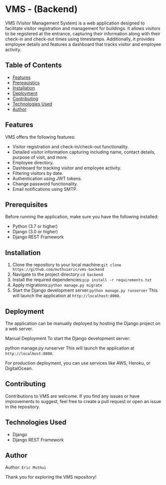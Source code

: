 # VMS - (Backend)

VMS (Visitor Management System) is a web application designed to facilitate visitor registration and management for buildings. It allows visitors to be registered at the entrance, capturing their information along with their check-in and check-out times using timestamps. Additionally, it provides employee details and features a dashboard that tracks visitor and employee activity.

## Table of Contents
- [Features](#features)
- [Prerequistics](#prerequisites)
- [Installation](#installation)
- [Deployment](#deployment)
- [Contributing](#contributing)
- [Technologies Used](#technologies-used)
- [Author](#author)

## Features
VMS offers the following features:

- Visitor registration and check-in/check-out functionality.
- Detailed visitor information capturing including name, contact details, purpose of visit, and more.
- Employee directory.
- Dashboard for tracking visitor and employee activity.
- Filtering visitors by date.
- Authentication using JWT tokens.
- Change password functionality.
- Email notifications using SMTP.

## Prerequisites
Before running the application, make sure you have the following installed:

- Python (3.7 or higher)
- Django (3.0 or higher)
- Django REST Framework

## Installation
1. Clone the repository to your local machine:`git clone https://github.com/muthuieric/vms-backend`
2. Navigate to the project directory:`cd backend`
3. Install the required dependencies:`pip install -r requirements.txt`
4. Apply migrations:`python manage.py migrate`
5. Start the Django development server:`python manage.py runserver`
This will launch the application at `http://localhost:8000`.

## Deployment
The application can be manually deployed by hosting the Django project on a web server.

Manual Deployment
To start the Django development server:

python manage.py runserver
This will launch the application at `http://localhost:8000`.

For production deployment, you can use services like AWS, Heroku, or DigitalOcean.

## Contributing
Contributions to VMS are welcome. If you find any issues or have improvements to suggest, feel free to create a pull request or open an issue in the repository.

## Technologies Used
- Django
- Django REST Framework


## Author
Author: `Eric Muthui`

Thank you for exploring the VMS repository!